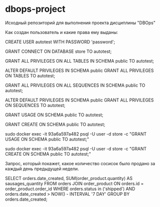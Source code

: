 # dbops-project
Исходный репозиторий для выполнения проекта дисциплины "DBOps"

Как создан пользователь и какие права ему выданы:

CREATE USER autotest WITH PASSWORD 'password';

GRANT CONNECT ON DATABASE store TO autotest;

GRANT ALL PRIVILEGES ON ALL TABLES IN SCHEMA public TO autotest;

ALTER DEFAULT PRIVILEGES IN SCHEMA public GRANT ALL PRIVILEGES ON TABLES TO autotest;

GRANT ALL PRIVILEGES ON ALL SEQUENCES IN SCHEMA public TO autotest;

ALTER DEFAULT PRIVILEGES IN SCHEMA public GRANT ALL PRIVILEGES ON SEQUENCES TO autotest;

GRANT USAGE ON SCHEMA public TO autotest;

GRANT CREATE ON SCHEMA public TO autotest;




sudo docker exec -it 93a6a597a482 psql -U user -d store -c "GRANT USAGE ON SCHEMA public TO autotest;"

sudo docker exec -it 93a6a597a482 psql -U user -d store -c "GRANT CREATE ON SCHEMA public TO autotest;"



Запрос, который покажет, какое количество сосисок было продано за каждый день предыдущей недели.


SELECT orders.date_created,
       SUM(order_product.quantity) AS sausages_quantity
FROM orders JOIN order_product ON orders.id = order_product.order_id
WHERE orders.status in ('shipped') AND orders.date_created > NOW() - INTERVAL '7 DAY'
GROUP BY orders.date_created;
